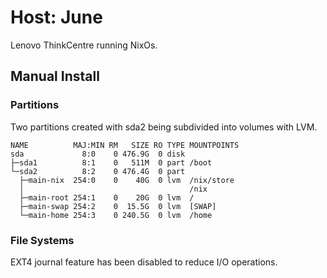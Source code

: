 # Host: June

Lenovo ThinkCentre running NixOs.

## Manual Install

### Partitions

Two partitions created with sda2 being subdivided into volumes with LVM.

```
NAME          MAJ:MIN RM   SIZE RO TYPE MOUNTPOINTS
sda             8:0    0 476.9G  0 disk
├─sda1          8:1    0   511M  0 part /boot
└─sda2          8:2    0 476.4G  0 part
  ├─main-nix  254:0    0    40G  0 lvm  /nix/store
  │                                     /nix
  ├─main-root 254:1    0    20G  0 lvm  /
  ├─main-swap 254:2    0  15.5G  0 lvm  [SWAP]
  └─main-home 254:3    0 240.5G  0 lvm  /home
```

### File Systems
EXT4 journal feature has been disabled to reduce I/O operations.
